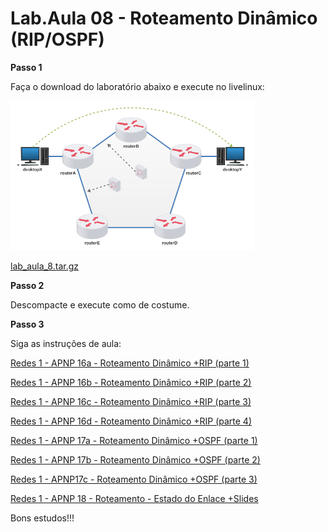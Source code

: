 # Lab.Aula 08 - Roteamento Dinâmico (RIP/OSPF)

**Passo 1**

Faça o download do laboratório abaixo e execute no livelinux: 

![](./lab_aula_8.png)

[lab_aula_8.tar.gz](./lab_aula_8.tar.gz)

**Passo 2**

Descompacte e execute como de costume.

**Passo 3**

Siga as instruções de aula:

[Redes 1 - APNP 16a - Roteamento Dinâmico +RIP (parte 1)](https://www.youtube.com/watch?v=kN2o5s5JmJ8)

[Redes 1 - APNP 16b - Roteamento Dinâmico +RIP (parte 2)](https://www.youtube.com/watch?v=STBdgR1lMR0)

[Redes 1 - APNP 16c - Roteamento Dinâmico +RIP (parte 3)](https://www.youtube.com/watch?v=VHwBHHpo5j0)

[Redes 1 - APNP 16d - Roteamento Dinâmico +RIP (parte 4)](https://www.youtube.com/watch?v=DQ65HEsc8tM)

[Redes 1 - APNP 17a - Roteamento Dinâmico +OSPF (parte 1)](https://www.youtube.com/watch?v=RWYSJ4SZv5E)

[Redes 1 - APNP 17b - Roteamento Dinâmico +OSPF (parte 2)](https://www.youtube.com/watch?v=cO9B-d3gbaM)

[Redes 1 - APNP17c - Roteamento Dinâmico +OSPF (parte 3)](https://www.youtube.com/watch?v=aUNluA8ND40)

[Redes 1 - APNP 18 - Roteamento - Estado do Enlace +Slides](https://www.youtube.com/watch?v=87Rfvtnzo3s)

Bons estudos!!!

